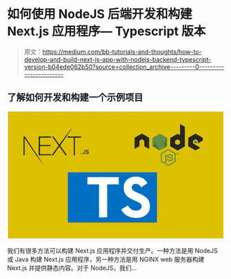 # 如何使用 NodeJS 后端开发和构建 Next.js 应用程序— Typescript 版本

> 原文：<https://medium.com/bb-tutorials-and-thoughts/how-to-develop-and-build-next-js-app-with-nodejs-backend-typescript-version-b04ede062b50?source=collection_archive---------0----------------------->

## 了解如何开发和构建一个示例项目

![](img/32e2ffe7e822aea1c69d74e71c867548.png)

我们有很多方法可以构建 Next.js 应用程序并交付生产。一种方法是用 NodeJS 或 Java 构建 Next.js 应用程序，另一种方法是用 NGINX web 服务器构建 Next.js 并提供静态内容。对于 NodeJS，我们…